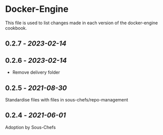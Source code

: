 # Docker-Engine

This file is used to list changes made in each version of the docker-engine cookbook.

## 0.2.7 - *2023-02-14*

## 0.2.6 - *2023-02-14*

- Remove delivery folder

## 0.2.5 - *2021-08-30*

Standardise files with files in sous-chefs/repo-management

## 0.2.4 - *2021-06-01*

Adoption by Sous-Chefs
